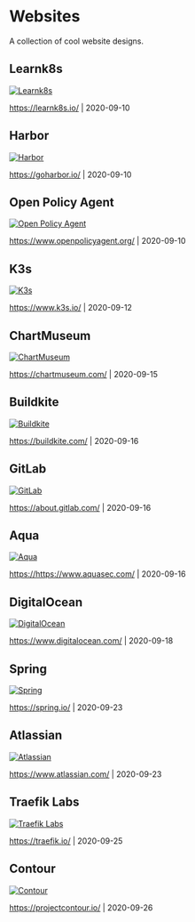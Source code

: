 # Websites

A collection of cool website designs.

## Learnk8s

<a href="https://learnk8s.io/">![Learnk8s](assets/learnk8s.png)</a>

<https://learnk8s.io/> | 2020-09-10

## Harbor

<a href="https://goharbor.io/">![Harbor](assets/harbor.png)</a>

<https://goharbor.io/> | 2020-09-10

## Open Policy Agent

<a href="https://www.openpolicyagent.org/">![Open Policy Agent](assets/openpolicyagent.png)</a>

<https://www.openpolicyagent.org/> | 2020-09-10

## K3s

<a href="https://k3s.io/">![K3s](assets/k3s.png)</a>

<https://www.k3s.io/> | 2020-09-12

## ChartMuseum

<a href="https://chartmuseum.com/">![ChartMuseum](assets/chartmuseum.png)</a>

<https://chartmuseum.com/> | 2020-09-15

## Buildkite

<a href="https://buildkite.com/">![Buildkite](assets/buildkite.png)</a>

<https://buildkite.com/> | 2020-09-16

## GitLab

<a href="https://about.gitlab.com/">![GitLab](assets/gitlab.png)</a>

<https://about.gitlab.com/> | 2020-09-16

## Aqua

<a href="https://www.aquasec.com/">![Aqua](assets/aqua.png)</a>

<https://https://www.aquasec.com/> | 2020-09-16

## DigitalOcean

<a href="https://www.digitalocean.com/">![DigitalOcean](assets/digitalocean.png)</a>

<https://www.digitalocean.com/> | 2020-09-18

## Spring

<a href="https://spring.io/">![Spring](assets/spring.png)</a>

<https://spring.io/> | 2020-09-23

## Atlassian

<a href="https://www.atlassian.com/">![Atlassian](assets/atlassian.png)</a>

<https://www.atlassian.com/> | 2020-09-23

## Traefik Labs

<a href="https://traefik.io/">![Traefik Labs](assets/traefik-labs.png)</a>

<https://traefik.io/> | 2020-09-25

## Contour

<a href="https://projectcontour.io/">![Contour](assets/contour.png)</a>

<https://projectcontour.io/> | 2020-09-26
